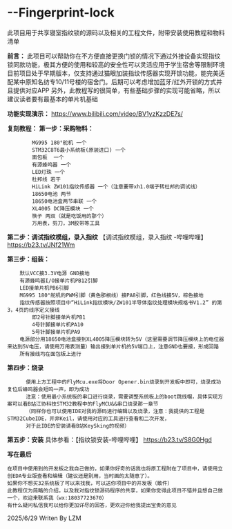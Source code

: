 # --Fingerprint-lock
此项目用于共享寝室指纹锁的源码以及相关的工程文件，附带安装使用教程和物料清单

**前言：**
  此项目可以帮助你在不方便直接更换门锁的情况下通过外接设备实现指纹锁同款功能，极其方便的使用和较高的安全性可以灵活应用于学生宿舍等限制环境
  目前项目处于早期版本，仅支持通过猫眼加装指纹传感器实现开锁功能，能完美适配某中原知名纺专10/11号楼的宿舍门。后期可以考虑增加蓝牙/红外开锁的方式并且提供对应APP
  另外，此教程写的很简单，有些基础步骤的实现可能省略，所以建议读者要有最基本的单片机基础

**功能实现演示：** https://www.bilibili.com/video/BV1yzKzzDE7s/

**复刻教程：** 
  **第一步：采购物料：**
  
            MG995 180°舵机 一个
            STM32C8T6最小系统板(原装进口) 一个
            面包板  一个
            有源蜂鸣器 一个
            LED灯珠 一个
            杜邦线 若干
            HiLink ZW101指纹传感器 一个（注意要带xh1.0端子转杜邦的调试线）
            18650电池 两节
            18650电池盒两节串联 一个
            XL4005 DC降压模块 一个
            筷子 两双（就是吃饭用的那个）
            万用表，剪刀，3M胶带等工具

  **第二步：调试指纹模组，录入指纹**
    【调试指纹模组，录入指纹 -哔哩哔哩】 https://b23.tv/JNf21Wm
  
  **第三步：组装：**
  
        默认VCC接3.3V电源 GND接地
        有源蜂鸣器I/O接单片机PB12引脚
        LED接单片机PB6引脚
        MG995 180°舵机的PWM引脚（黄色那根线）接PA8引脚，红色线接5V，棕色接地
        指纹传感器按照项目中“HiLink指纹模块/ZW101半导体指纹处理模块规格书V1.2” 的第3，4页的线序定义接线
            即2号针脚接单片机PB1
            4号针脚接单片机PA10
            5号针脚接单片机PA9
        电源部分用18650电池盒接到XL4005降压模块转为5V（这里需要调节降压模块上的电位器来达到5V电压，请使用万用表测量）输出接到单片机的5V端口上，注意GND也要接，形成回路
        所有接线均在面包板上进行

  **第四步：烧录**
  
          使用上方工程中的FlyMcu.exe将Door Opener.bin烧录到开发板中即可，烧录成功复位后蜂鸣器会短鸣一声，即为成功
          注意：使用最小系统板的串口进行烧录，需要调整系统板上的boot跳线帽，具体实现方案可以看B站江协科技STM32教程中的FlyMCU&&串口烧录那一章节
          （同样你也可以使用IDE对我的源码进行编辑以及烧录，注意：我提供的工程是STM32CubeIDE，并非Keil，请使用对应的工具进行查看和二次开发，
          对于此IDE的安装请看B站KeySking的视频）
          
  **第五步：安装**
  具体参看：【指纹锁安装-哔哩哔哩】 https://b23.tv/S8G0Hgd

  **写在最后**
    
    在项目中使用到的开发板之我自己做的，如果你好奇的话我也将原工程附在了项目中，请使用立创EDA专业版查看和编辑（建议还是别用，当时画的太随意了）。
    如果你不想买32系统板了可以来找我，可以送你项目中的开发板（散件）
    此教程仅为简略的介绍，以及我对指纹锁源码程序的共享，如果你觉得此项目不错并且想自己做一个，欢迎来联系我（wx:18037723670）
    有什么疑问私信我可以给你更加详尽的回答，更欢迎你给我提出宝贵的意见
    
  2025/6/29             Writen By LZM
  
        
        
  
